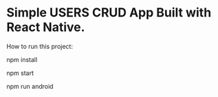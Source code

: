 # Simple USERS CRUD App Built with React Native.

How to run this project:

npm install

npm start

npm run android
